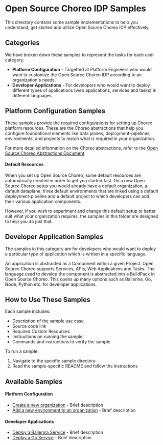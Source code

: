 # Open Source Choreo IDP Samples

This directory contains some sample implementations to help you understand, get started and utilize Open Source Choreo IDP effectively.

## Categories
We have broken down these samples to represent the tasks for each user category. 
- **Platform Configuration** - Targetted at Platform Engineers who would want to customize the Open Source Choreo IDP according to an organization's needs.
- **Developer Applications** - For developers who would want to deploy different types of applications (web applications, services and tasks) in different languages.

## Platform Configuration Samples
These samples provide the required configurations for setting up Choreo platform resources. These are the Choreo abstractions that help you configure foundational elements like data planes, deployment-pipelines, environments, and projects to match what is required in your organization.

For more detailed information on the Choreo abstractions, refer to the [Open Source Choreo Abstractions Document](https://github.com/choreo-idp/choreo/tree/main/docs).

#### Default Resources
When you set up Open Source Choreo, some default resources are automatically created in order to get you started fast. On a new Open Source Choreo setup you would already have a default organization, a default dataplane, three default environments that are linked using a default deployment-pipeline and a default project to which developers can add their various application components.

However, if you wish to experiment and change this default setup to better suit what your organization requires, the samples in this folder are designed to help you do just that.

## Developer Application Samples
The samples in this category are for developers who would want to deploy a particular type of application which is written in a specific language. 

An application is abstracted as a Component within a given Project. Open Source Choreo supports Services, APIs, Web Applications and Tasks. The language used to develop the component is abstracted into a BuildPack in Open Source Choreo. This opens up many options such as Ballerina, Go, Node, Python etc. for developer applications.

## How to Use These Samples

Each sample includes:
- Description of the sample use case
- Source code link
- Required Custom Resources 
- Instructions on running the sample 
- Commands and instructions to verify the sample

To run a sample:
1. Navigate to the specific sample directory
2. Read the sample-specific README and follow the instructions 


## Available Samples
#### Platform Configuration
- [Create a new organization](https://github.com/choreo-idp/choreo/tree/samples/samples/platform-configuration/organization) - Brief description
- [Add a new environment to an organization](https://github.com/choreo-idp/choreo/tree/samples/samples/platform-configuration/environment) - Brief description

#### Developer Applications
- [Deploy a Ballerina Service](https://github.com/choreo-idp/choreo/tree/samples/samples/applications/languages/ballerina) - Brief description
- [Deploy a Go Service](https://github.com/choreo-idp/choreo/tree/samples/samples/applications/languages/go) - Brief description